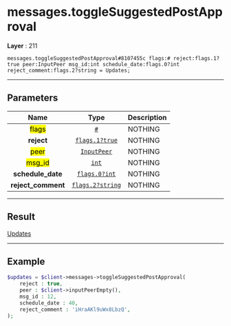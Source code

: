 # messages.toggleSuggestedPostApproval

**Layer** : 211

```tl
messages.toggleSuggestedPostApproval#8107455c flags:# reject:flags.1?true peer:InputPeer msg_id:int schedule_date:flags.0?int reject_comment:flags.2?string = Updates;
```

---

## Parameters

| Name | Type | Description |
| :---: | :---: | :--- |
| <mark>flags</mark> | [`#`](type/#) | NOTHING |
| **reject** | [`flags.1?true`](type/true) | NOTHING |
| <mark>peer</mark> | [`InputPeer`](type/InputPeer) | NOTHING |
| <mark>msg_id</mark> | [`int`](type/int) | NOTHING |
| **schedule_date** | [`flags.0?int`](type/int) | NOTHING |
| **reject_comment** | [`flags.2?string`](type/string) | NOTHING |

---

## Result

[Updates](type/Updates)

---

## Example

```php
$updates = $client->messages->toggleSuggestedPostApproval(
	reject : true,
	peer : $client->inputPeerEmpty(),
	msg_id : 12,
	schedule_date : 40,
	reject_comment : 'iHraAKl9uWx8LbzQ',
);
```
